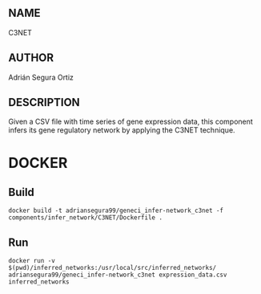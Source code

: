 ## NAME

C3NET

## AUTHOR

Adrián Segura Ortiz

## DESCRIPTION

Given a CSV file with time series of gene expression data, this component infers its gene regulatory network by applying the C3NET technique.

# DOCKER

## Build

```
docker build -t adriansegura99/geneci_infer-network_c3net -f components/infer_network/C3NET/Dockerfile .
```

## Run

```
docker run -v $(pwd)/inferred_networks:/usr/local/src/inferred_networks/ adriansegura99/geneci_infer-network_c3net expression_data.csv inferred_networks
```
